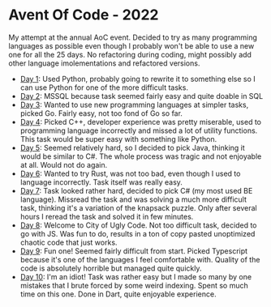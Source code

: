 # Avent Of Code - 2022

My attempt at the annual AoC event. Decided to try as many programming languages as possible even though I probably won't be able to use a new one for all the 25 days. No refactoring during coding, might possibly add other language imolementations and refactored versions.

- [Day 1](https://github.com/prokopec-simon/AdventOfCode2022/tree/master/01): Used Python, probably going to rewrite it to something else so I can use Python for one of the more difficult tasks.
- [Day 2](https://github.com/prokopec-simon/AdventOfCode2022/tree/master/02): MSSQL because task seemed fairly easy and quite doable in SQL
- [Day 3](https://github.com/prokopec-simon/AdventOfCode2022/tree/master/03): Wanted to use new programming languages at simpler tasks, picked Go. Fairly easy, not too fond of Go so far.
- [Day 4](https://github.com/prokopec-simon/AdventOfCode2022/tree/master/04): Picked C++, developer experience was pretty miserable, used to programming language incorrectly and missed a lot of utility functions. This task would be super easy with something like Python.
- [Day 5](https://github.com/prokopec-simon/AdventOfCode2022/tree/master/05): Seemed relatively hard, so I decided to pick Java, thinking it would be similar to C#. The whole process was tragic and not enjoyable at all. Would not do again.
- [Day 6](https://github.com/prokopec-simon/AdventOfCode2022/tree/master/06): Wanted to try Rust, was not too bad, even though I used to language incorrectly. Task itself was really easy.
- [Day 7](https://github.com/prokopec-simon/AdventOfCode2022/tree/master/07): Task looked rather hard, decided to pick C# (my most used BE language). Missread the task and was solving a much more difficult task, thinking it's a variation of the knapsack puzzle. Only after several hours I reread the task and solved it in few minutes.
- [Day 8](https://github.com/prokopec-simon/AdventOfCode2022/tree/master/08): Welcome to City of Ugly Code. Not too difficult task, decided to go with JS. Was fun to do, results in a ton of copy pasted unoptimized chaotic code that just works.
- [Day 9](https://github.com/prokopec-simon/AdventOfCode2022/tree/master/09): Fun one! Seemed fairly difficult from start. Picked Typescript because it's one of the languages I feel comfortable with. Quality of the code is absolutely horrible but managed quite quickly.
- [Day 10](https://github.com/prokopec-simon/AdventOfCode2022/tree/master/10): I'm an idiot! Task was rather easy but I made so many by one mistakes that I brute forced by some weird indexing. Spent so much time on this one. Done in Dart, quite enjoyable experience.
